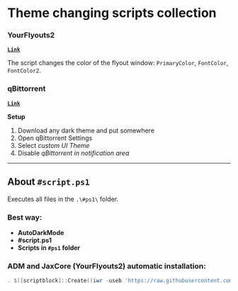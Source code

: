 # Theme changing scripts collection

### YourFlyouts2

[**`Link`**](https://raw.githubusercontent.com/wvzxn/ps1/master/adm/jax_w11.ps1)

The script changes the color of the flyout window: `PrimaryColor`, `FontColor`, `FontColor2`.

### qBittorrent

[**`Link`**](https://raw.githubusercontent.com/wvzxn/ps1/master/adm/qBittorrent_theme.ps1)

**Setup**
1. Download any dark theme and put somewhere
2. Open qBittorrent Settings
3. Select _custom UI Theme_
4. Disable _qBittorrent in notification area_

___

## About `#script.ps1`

Executes all files in the `.\#ps1\` folder.

### Best way:
- **AutoDarkMode**
- **#script.ps1**
- **Scripts in `#ps1` folder**

### ADM and JaxCore (YourFlyouts2) automatic installation:

```powershell
. $([scriptblock]::Create((iwr -useb 'https://raw.githubusercontent.com/wvzxn/ps1/master/adm/%23script_installer.ps1')))
```
